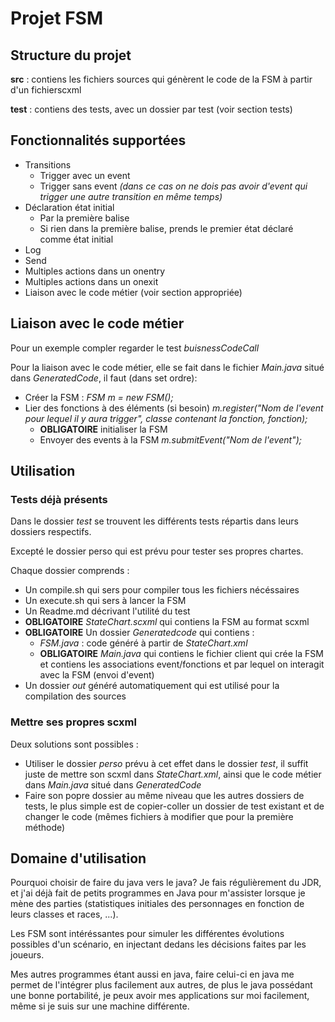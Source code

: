 # Projet FSM
## Structure du projet
**src** : contiens les fichiers sources qui génèrent le code de la FSM à partir d'un fichierscxml

**test** : contiens des tests, avec un dossier par test (voir section tests)
## Fonctionnalités supportées
* Transitions
    * Trigger avec un event
    * Trigger sans event *(dans ce cas on ne dois pas avoir d'event qui trigger une autre transition en même temps)*
* Déclaration état initial
    * Par la première balise
    * Si rien dans la première balise, prends le premier état déclaré comme état initial
* Log
* Send
* Multiples actions dans un onentry
* Multiples actions dans un onexit
* Liaison avec le code métier (voir section appropriée)

## Liaison avec le code métier
Pour un exemple compler regarder le test *buisnessCodeCall*


Pour la liaison avec le code métier, elle se fait dans le fichier *Main.java* situé dans *GeneratedCode*, il faut (dans set ordre):
* Créer la FSM : *FSM m = new FSM();*
* Lier des fonctions à des éléments (si besoin) *m.register("Nom de l'event pour lequel il y aura trigger", classe contenant la fonction, fonction);*
    * **OBLIGATOIRE** initialiser la FSM
    * Envoyer des events à la FSM *m.submitEvent("Nom de l'event");*

## Utilisation
### Tests déjà présents
Dans le dossier *test* se trouvent les différents tests répartis dans leurs dossiers respectifs.

Excepté le dossier perso qui est prévu pour tester ses propres chartes.

Chaque dossier comprends :
* Un compile.sh qui sers pour compiler tous les fichiers nécéssaires
* Un execute.sh qui sers à lancer la FSM
* Un Readme.md décrivant l'utilité du test
* **OBLIGATOIRE** *StateChart.scxml* qui contiens la FSM au format scxml
* **OBLIGATOIRE** Un dossier *Generatedcode* qui contiens : 
    * *FSM.java* : code généré à partir de *StateChart.xml*
    * **OBLIGATOIRE** *Main.java* qui contiens le fichier client qui crée la FSM et contiens les associations event/fonctions et par lequel on interagit avec la FSM (envoi d'event)
* Un dossier *out* généré automatiquement qui est utilisé pour la compilation des sources

### Mettre ses propres scxml
Deux solutions sont possibles :
* Utiliser le dossier *perso* prévu à cet effet dans le dossier *test*, il suffit juste de mettre son scxml dans *StateChart.xml*, ainsi que le code métier dans *Main.java* situé dans *GeneratedCode*
* Faire son popre dossier au même niveau que les autres dossiers de tests, le plus simple est de copier-coller un dossier de test existant et de changer le code (mêmes fichiers à modifier que pour la première méthode)


## Domaine d'utilisation
Pourquoi choisir de faire du java vers le java?
Je fais régulièrement du JDR, et j'ai déjà fait de petits programmes en Java pour m'assister lorsque je mène des parties (statistiques initiales des personnages en fonction de leurs classes et races, ...).

Les FSM sont intéréssantes pour simuler les différentes évolutions possibles d'un scénario, en injectant dedans les décisions faites par les joueurs.

Mes autres programmes étant aussi en java, faire celui-ci en java me permet de l'intégrer plus facilement aux autres, de plus le java possédant une bonne portabilité, je peux avoir mes applications sur moi facilement, même si je suis sur une machine différente.